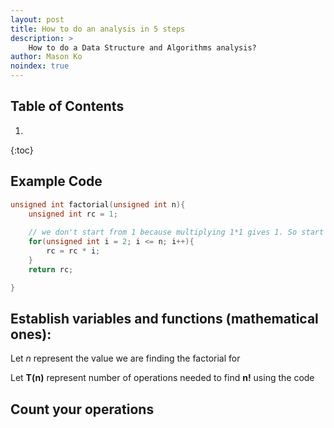 ```yaml
---
layout: post
title: How to do an analysis in 5 steps
description: >
    How to do a Data Structure and Algorithms analysis?
author: Mason Ko
noindex: true
---
```

<!-- mk_log: "I'm writing this document manully, not by command or anything -->

## Table of Contents
1. 
{:toc}

## Example Code

~~~cpp
unsigned int factorial(unsigned int n){
    unsigned int rc = 1;
    
    // we don't start from 1 because multiplying 1*1 gives 1. So start from 2
    for(unsigned int i = 2; i <= n; i++){
        rc = rc * i;
    }
    return rc;

}
~~~



## Establish variables and functions (mathematical ones):

Let *n* represent the value we are finding the factorial for

Let **T(n)** represent number of operations needed to find **n!** using the code

## Count your operations

